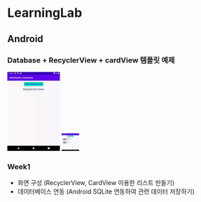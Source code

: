# LearningLab

## Android

### Database + RecyclerView + cardView 템플릿 예제

<img src="/device-2020-07-01-225911.gif" alt="device-2020-07-01-225911" width="120" height="180" />
<img src="/2.gif" alt="device-2020-07-01-225911" width="40" height="40"" />

### Week1

- 화면 구성 (RecyclerView, CardView 이용한 리스트 만들기)
- 데이터베이스 연동 (Android SQLite 연동하여 관련 데이터 저장하기)

